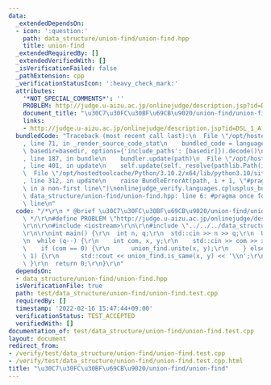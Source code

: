 ```yaml
---
data:
  _extendedDependsOn:
  - icon: ':question:'
    path: data_structure/union-find/union-find.hpp
    title: union-find
  _extendedRequiredBy: []
  _extendedVerifiedWith: []
  _isVerificationFailed: false
  _pathExtension: cpp
  _verificationStatusIcon: ':heavy_check_mark:'
  attributes:
    '*NOT_SPECIAL_COMMENTS*': ''
    PROBLEM: http://judge.u-aizu.ac.jp/onlinejudge/description.jsp?id=DSL_1_A
    document_title: "\u30C7\u30FC\u30BF\u69CB\u9020/union-find/union-find"
    links:
    - http://judge.u-aizu.ac.jp/onlinejudge/description.jsp?id=DSL_1_A
  bundledCode: "Traceback (most recent call last):\n  File \"/opt/hostedtoolcache/Python/3.10.2/x64/lib/python3.10/site-packages/onlinejudge_verify/documentation/build.py\"\
    , line 71, in _render_source_code_stat\n    bundled_code = language.bundle(stat.path,\
    \ basedir=basedir, options={'include_paths': [basedir]}).decode()\n  File \"/opt/hostedtoolcache/Python/3.10.2/x64/lib/python3.10/site-packages/onlinejudge_verify/languages/cplusplus.py\"\
    , line 187, in bundle\n    bundler.update(path)\n  File \"/opt/hostedtoolcache/Python/3.10.2/x64/lib/python3.10/site-packages/onlinejudge_verify/languages/cplusplus_bundle.py\"\
    , line 401, in update\n    self.update(self._resolve(pathlib.Path(included), included_from=path))\n\
    \  File \"/opt/hostedtoolcache/Python/3.10.2/x64/lib/python3.10/site-packages/onlinejudge_verify/languages/cplusplus_bundle.py\"\
    , line 312, in update\n    raise BundleErrorAt(path, i + 1, \"#pragma once found\
    \ in a non-first line\")\nonlinejudge_verify.languages.cplusplus_bundle.BundleErrorAt:\
    \ data_structure/union-find/union-find.hpp: line 6: #pragma once found in a non-first\
    \ line\n"
  code: "/*\r\n * @brief \u30C7\u30FC\u30BF\u69CB\u9020/union-find/union-find\r\n\
    \ */\r\n#define PROBLEM \"http://judge.u-aizu.ac.jp/onlinejudge/description.jsp?id=DSL_1_A\"\
    \r\n\r\n#include <iostream>\r\n\r\n#include \"../../../data_structure/union-find/union-find.hpp\"\
    \r\n\r\nint main() {\r\n  int n, q;\r\n  std::cin >> n >> q;\r\n  UnionFind union_find(n);\r\
    \n  while (q--) {\r\n    int com, x, y;\r\n    std::cin >> com >> x >> y;\r\n\
    \    if (com == 0) {\r\n      union_find.unite(x, y);\r\n    } else if (com ==\
    \ 1) {\r\n      std::cout << union_find.is_same(x, y) << '\\n';\r\n    }\r\n \
    \ }\r\n  return 0;\r\n}\r\n"
  dependsOn:
  - data_structure/union-find/union-find.hpp
  isVerificationFile: true
  path: test/data_structure/union-find/union-find.test.cpp
  requiredBy: []
  timestamp: '2022-02-16 15:47:44+09:00'
  verificationStatus: TEST_ACCEPTED
  verifiedWith: []
documentation_of: test/data_structure/union-find/union-find.test.cpp
layout: document
redirect_from:
- /verify/test/data_structure/union-find/union-find.test.cpp
- /verify/test/data_structure/union-find/union-find.test.cpp.html
title: "\u30C7\u30FC\u30BF\u69CB\u9020/union-find/union-find"
---
```

